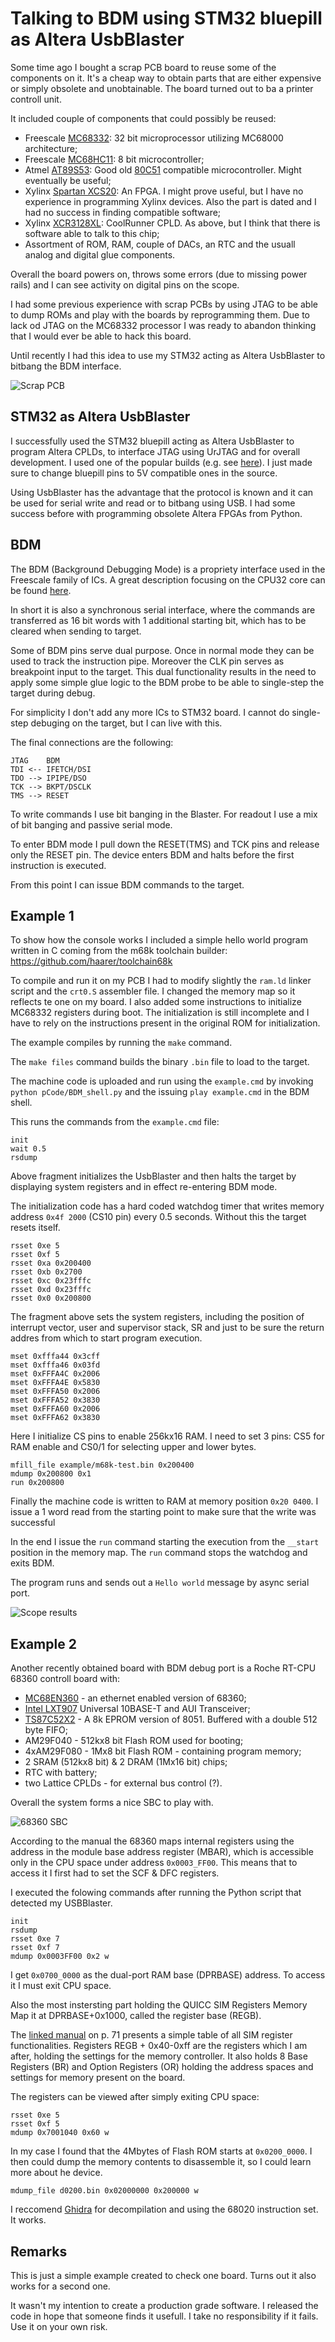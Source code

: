 # Talking to BDM using STM32 bluepill as Altera UsbBlaster

Some time ago I bought a scrap PCB board to reuse some of the components on it. It's a cheap way to obtain parts that are either expensive or simply obsolete and unobtainable. The board turned out to ba a printer controll unit.

It included couple of components that could possibly be reused:
- Freescale [MC68332](https://www.nxp.com/docs/en/user-guide/MC68332UM.pdf): 32 bit microprocessor utilizing MC68000 architecture;
- Freescale [MC68HC11](https://en.wikipedia.org/wiki/Motorola_68HC11): 8 bit microcontroller;
- Atmel [AT89S53](http://ww1.microchip.com/downloads/en/devicedoc/doc0787.pdf): Good old [80C51](https://en.wikipedia.org/wiki/Intel_8051) compatible microcontroller. Might eventually be useful;
- Xylinx [Spartan XCS20](https://www.digchip.com/datasheets/parts/datasheet/534/XCS20-pdf.php): An FPGA. I might prove useful, but I have no experience in programming Xylinx devices. Also the part is dated and I had no success in finding compatible software;
- Xylinx [XCR3128XL](https://www.xilinx.com/support/documentation/data_sheets/ds016.pdf): CoolRunner CPLD. As above, but I think that there is software able to talk to this chip;
- Assortment of ROM, RAM, couple of DACs, an RTC and the usuall analog and digital glue components.

Overall the board powers on, throws some errors (due to missing power rails) and I can see activity on digital pins on the scope.

I had some previous experience with scrap PCBs by using JTAG to be able to dump ROMs and play with the boards by reprogramming them. Due to lack od JTAG on the MC68332 processor I was ready to abandon thinking that I would ever be able to hack this board.

Until recently I had this idea to use my STM32 acting as Altera UsbBlaster to bitbang the BDM interface.

![Scrap PCB](img/img0.jpg)

## STM32 as Altera UsbBlaster

I successfully used the STM32 bluepill acting as Altera UsbBlaster to program Altera CPLDs, to interface JTAG using UrJTAG and for overall development. I used one of the popular builds (e.g. see [here](https://github.com/Icenowy/USB-Blaster-GCC)). I just made sure to change bluepill pins to 5V compatible ones in the source.

Using UsbBlaster has the advantage that the protocol is known and it can be used for serial write and read or to bitbang using USB. I had some success before with programming obsolete Altera FPGAs from Python.

## BDM

The BDM (Background Debugging Mode) is a propriety interface used in the Freescale family of ICs. A great description focusing on the CPU32 core can be found [here](https://cmp.felk.cvut.cz/~pisa/m683xx/bdm_driver.html#tth_sEc1). 

In short it is also a synchronous serial interface, where the commands are transferred as 16 bit words with 1 additional starting bit, which has to be cleared when sending to target.

Some of BDM pins serve dual purpose. Once in normal mode they can be used to track the instruction pipe. Moreover the CLK pin serves as breakpoint input to the target. This dual functionality results in the need to apply some simple glue logic to the BDM probe to be able to single-step the target during debug. 

For simplicity I don't add any more ICs to STM32 board. I cannot do single-step debuging on the target, but I can live with this.

The final connections are the following:

```
JTAG    BDM
TDI <-- IFETCH/DSI
TDO --> IPIPE/DSO
TCK --> BKPT/DSCLK
TMS --> RESET
```

To write commands I use bit banging in the Blaster. For readout I use a mix of bit banging and passive serial mode.

To enter BDM mode I pull down the RESET(TMS) and TCK pins and release only the RESET pin. The device enters BDM and halts before the first instruction is executed.

From this point I can issue BDM commands to the target.

## Example 1

To show how the console works I included a simple hello world program written in C coming from the m68k toolchain builder: https://github.com/haarer/toolchain68k

To compile and run it on my PCB I had to modify slightly the `ram.ld` linker script and the `crt0.S` assembler file. I changed the memory map so it reflects te one on my board. I also added some instructions to initialize MC68332 registers during boot. The initialization is still incomplete and I have to rely on the instructions present in the original ROM for initialization.

The example compiles by running the `make` command.

The `make files` command builds the binary `.bin` file to load to the target.

The machine code is uploaded and run using the `example.cmd` by invoking `python pCode/BDM_shell.py` and the issuing `play example.cmd` in the BDM shell.

This runs the commands from the `example.cmd` file:

```
init 
wait 0.5
rsdump
```

Above fragment initializes the UsbBlaster and then halts the target by displaying system registers and in effect re-entering BDM mode.

The initialization code has a hard coded watchdog timer that writes memory address `0x4f 2000` (CS10 pin) every 0.5 seconds. Without this the target resets itself.

```
rsset 0xe 5
rsset 0xf 5
rsset 0xa 0x200400
rsset 0xb 0x2700
rsset 0xc 0x23fffc
rsset 0xd 0x23fffc
rsset 0x0 0x200800
```

The fragment above sets the system registers, including the position of interrupt vector, user and supervisor stack, SR and just to be sure the return addres from which to start program execution.

```
mset 0xfffa44 0x3cff
mset 0xfffa46 0x03fd
mset 0xFFFA4C 0x2006
mset 0xFFFA4E 0x5830
mset 0xFFFA50 0x2006
mset 0xFFFA52 0x3830
mset 0xFFFA60 0x2006
mset 0xFFFA62 0x3830
```

Here I initialize CS pins to enable 256kx16 RAM. I need to set 3 pins: CS5 for RAM enable and CS0/1 for selecting upper and lower bytes.

```
mfill_file example/m68k-test.bin 0x200400
mdump 0x200800 0x1
run 0x200800
```

Finally the machine code is written to RAM at memory position `0x20 0400`. I issue a 1 word read from the starting point to make sure that the write was successful

In the end I issue the `run` command starting the execution from the `__start` position in the memory map. The `run` command stops the watchdog and exits BDM.

The program runs and sends out a `Hello world` message by async serial port.

![Scope results](img/img1.jpg)

## Example 2

Another recently obtained board with BDM debug port is a Roche RT-CPU 68360 controll board with:

* [MC68EN360](https://www.nxp.com/docs/en/reference-manual/MC68360UM.pdf) - an ethernet enabled version of 68360;
* [Intel LXT907](https://datasheet.octopart.com/SLXT970AQC.B11-Intel-datasheet-17853657.pdf) Universal 10BASE-T and AUI Transceiver;
* [TS87C52X2](http://ww1.microchip.com/downloads/en/devicedoc/doc4184.pdf) - A 8k EPROM version of 8051. Buffered with a double 512 byte FIFO;
* AM29F040 - 512kx8 bit Flash ROM used for booting;
* 4xAM29F080 - 1Mx8 bit Flash ROM - containing program memory;
* 2 SRAM (512kx8 bit) & 2 DRAM (1Mx16 bit) chips;
* RTC with battery;
* two Lattice CPLDs - for external bus control (?).

Overall the system forms a nice SBC to play with.

![68360 SBC](img/img2.jpg)

According to the manual the 68360 maps internal registers using the address in the module base address register (MBAR), which is accessible only in the CPU space under address `0x0003_FF00`. This means that to access it I first had to set the SCF & DFC registers.

I executed the folowing commands after running the Python script that detected my USBBlaster.

```
init
rsdump
rsset 0xe 7
rsset 0xf 7
mdump 0x0003FF00 0x2 w
```

I get `0x0700_0000` as the dual-port RAM base (DPRBASE) address. To access it I must exit CPU space.

Also the most instersting part holding the QUICC SIM Registers Memory Map it at DPRBASE+0x1000, called the register base (REGB).

The [linked manual](https://www.nxp.com/docs/en/reference-manual/MC68360UM.pdf) on p. 71 presents a simple table of all SIM register functionalities. Registers REGB + 0x40-0xff are the registers which I am after, holding the settings for the memory controller. It also holds 8 Base Registers (BR) and Option Registers (OR) holding the address spaces and settings for memory present on the board.

The registers can be viewed after simply exiting CPU space:

```
rsset 0xe 5
rsset 0xf 5
mdump 0x7001040 0x60 w
```

In my case I found that the 4Mbytes of Flash ROM starts at `0x0200_0000`. I then could dump the memory contents to disassemble it, so I could learn more about he device.

```
mdump_file d0200.bin 0x02000000 0x200000 w
```

I reccomend [Ghidra](https://github.com/NationalSecurityAgency/ghidra/releases) for decompilation and using the 68020 instruction set. It works.

## Remarks

This is just a simple example created to check one board. Turns out it also works for a second one.

It wasn't my intention to create a production grade software. I released the code in hope that someone finds it usefull. I take no responsibility if it fails. Use it on your own risk.